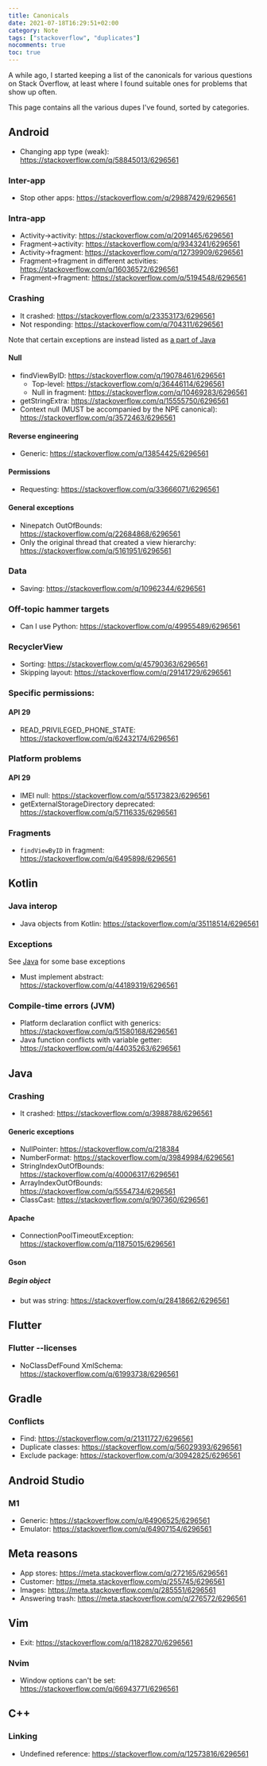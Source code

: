 ```yaml
---
title: Canonicals
date: 2021-07-18T16:29:51+02:00
category: Note
tags: ["stackoverflow", "duplicates"]
nocomments: true
toc: true
---
```


A while ago, I started keeping a list of the canonicals for various questions on Stack Overflow, at least where I found suitable ones for problems that show up often.

This page contains all the various dupes I've found, sorted by categories.

## Android

* Changing app type (weak): https://stackoverflow.com/q/58845013/6296561

### Inter-app
* Stop other apps: https://stackoverflow.com/q/29887429/6296561

### Intra-app
* Activity->activity: https://stackoverflow.com/q/2091465/6296561
* Fragment->activity: https://stackoverflow.com/q/9343241/6296561
* Activity->fragment: https://stackoverflow.com/q/12739909/6296561
* Fragment->fragment in different activities: https://stackoverflow.com/q/16036572/6296561 
* Fragment->fragment: https://stackoverflow.com/q/5194548/6296561

### Crashing
* It crashed: https://stackoverflow.com/q/23353173/6296561
* Not responding: https://stackoverflow.com/q/704311/6296561

Note that certain exceptions are instead listed as [a part of Java](#java)

#### Null
* findViewByID: https://stackoverflow.com/q/19078461/6296561
    * Top-level: https://stackoverflow.com/q/36446114/6296561
    * Null in fragment: https://stackoverflow.com/q/10469283/6296561
* getStringExtra: https://stackoverflow.com/q/15555750/6296561
* Context null (MUST be accompanied by the NPE canonical): https://stackoverflow.com/q/3572463/6296561

#### Reverse engineering
* Generic: https://stackoverflow.com/q/13854425/6296561

#### Permissions
* Requesting: https://stackoverflow.com/q/33666071/6296561

#### General exceptions
* Ninepatch OutOfBounds: https://stackoverflow.com/q/22684868/6296561
* Only the original thread that created a view hierarchy: https://stackoverflow.com/q/5161951/6296561

### Data
* Saving: https://stackoverflow.com/q/10962344/6296561

### Off-topic hammer targets
* Can I use Python: https://stackoverflow.com/q/49955489/6296561

### RecyclerView
* Sorting: https://stackoverflow.com/q/45790363/6296561
* Skipping layout: https://stackoverflow.com/q/29141729/6296561

### Specific permissions:
#### API 29
* READ_PRIVILEGED_PHONE_STATE: https://stackoverflow.com/q/62432174/6296561

### Platform problems
#### API 29
* IMEI null: https://stackoverflow.com/q/55173823/6296561
* getExternalStorageDirectory deprecated: https://stackoverflow.com/q/57116335/6296561

### Fragments
* `findViewByID` in fragment: https://stackoverflow.com/q/6495898/6296561

## Kotlin

### Java interop
* Java objects from Kotlin: https://stackoverflow.com/q/35118514/6296561

### Exceptions
See [Java](#java) for some base exceptions

* Must implement abstract: https://stackoverflow.com/q/44189319/6296561

### Compile-time errors (JVM)

* Platform declaration conflict with generics: https://stackoverflow.com/q/51580168/6296561
* Java function conflicts with variable getter: https://stackoverflow.com/q/44035263/6296561


## Java

### Crashing
* It crashed: https://stackoverflow.com/q/3988788/6296561

#### Generic exceptions
* NullPointer: https://stackoverflow.com/q/218384
* NumberFormat: https://stackoverflow.com/q/39849984/6296561
* StringIndexOutOfBounds: https://stackoverflow.com/q/40006317/6296561
* ArrayIndexOutOfBounds: https://stackoverflow.com/q/5554734/6296561
* ClassCast: https://stackoverflow.com/q/907360/6296561

#### Apache
* ConnectionPoolTimeoutException: https://stackoverflow.com/q/11875015/6296561

#### Gson
##### Begin object
* but was string: https://stackoverflow.com/q/28418662/6296561

## Flutter

### Flutter --licenses
* NoClassDefFound XmlSchema: https://stackoverflow.com/q/61993738/6296561

## Gradle

### Conflicts
* Find: https://stackoverflow.com/q/21311727/6296561
* Duplicate classes: https://stackoverflow.com/q/56029393/6296561
* Exclude package: https://stackoverflow.com/q/30942825/6296561

## Android Studio

### M1
* Generic: https://stackoverflow.com/q/64906525/6296561
* Emulator: https://stackoverflow.com/q/64907154/6296561


## Meta reasons
* App stores: https://meta.stackoverflow.com/q/272165/6296561
* Customer: https://meta.stackoverflow.com/q/255745/6296561
* Images: https://meta.stackoverflow.com/q/285551/6296561
* Answering trash: https://meta.stackoverflow.com/q/276572/6296561

## Vim
* Exit: https://stackoverflow.com/q/11828270/6296561

### Nvim
* Window options can't be set: https://stackoverflow.com/q/66943771/6296561

## C++

### Linking
* Undefined reference: https://stackoverflow.com/q/12573816/6296561
